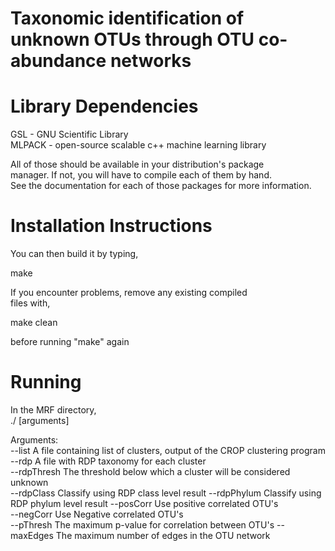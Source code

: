 Taxonomic identification of unknown OTUs through OTU co-abundance networks
========================================================


Library Dependencies
====================
  GSL - GNU Scientific Library  
  MLPACK - open-source scalable c++ machine learning library  

All of those should be available in your distribution's package  
manager.  If not, you will have to compile each of them by hand.   
See the documentation for each of those packages for more information.  


Installation Instructions
=========================
You can then build it by typing,  

  make  

If you encounter problems, remove any existing compiled  
files with,  

  make clean  

before running "make" again  


Running
============
In the MRF directory,  
  ./ [arguments]  

Arguments:  
--list 		 	A file containing list of clusters, output of the CROP clustering program  
--rdp 			A file with RDP taxonomy for each cluster  
--rdpThresh 	The threshold below which a cluster will be considered unknown  
--rdpClass 		Classify using RDP class level result
--rdpPhylum 	Classify using RDP phylum level result
--posCorr 		Use positive correlated OTU's  
--negCorr 		Use Negative correlated OTU's  
--pThresh 		The maximum p-value for correlation between OTU's
--maxEdges 		The maximum number of edges in the OTU network

